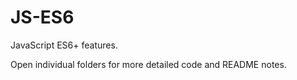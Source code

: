 # JS-ES6
JavaScript ES6+ features.

Open individual folders for more detailed code and README notes. 
